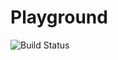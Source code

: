 # Playground




![Build Status](https://github.com/gaziz12/Playground/workflows/Build%20Akris%20Console/badge.svg?branch=sprint$2F1)
